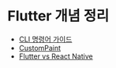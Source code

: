 # Flutter 개념 정리

- [CLI 명령어 가이드](https://www.notion.so/CLI-1c9cef5d64dd80c598abc8e9ef3a8dfc)
- [CustomPaint](https://apple-sushi-c42.notion.site/CustomPaint-1cbcef5d64dd80c7b2bfd522ddfd3467)
- [Flutter vs React Native](https://www.notion.so/Flutter-vs-React-Native-1c9cef5d64dd801d9577d98e621e7bd7)
